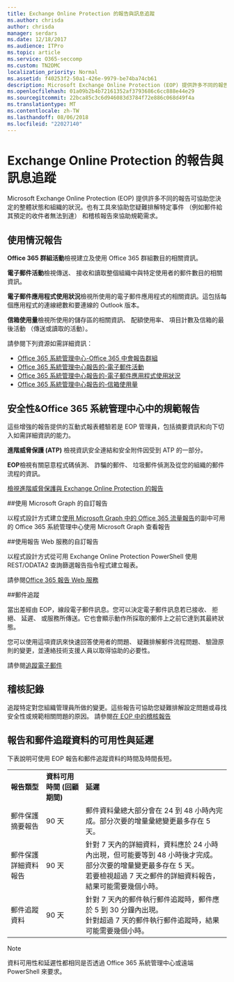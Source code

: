 ```yaml
---
title: Exchange Online Protection 的報告與訊息追蹤
ms.author: chrisda
author: chrisda
manager: serdars
ms.date: 12/18/2017
ms.audience: ITPro
ms.topic: article
ms.service: O365-seccomp
ms.custom: TN2DMC
localization_priority: Normal
ms.assetid: f40253f2-50a1-426e-9979-be74ba74cb61
description: Microsoft Exchange Online Protection (EOP) 提供許多不同的報告，可協助您判斷貴組織的整體狀態與健全狀況。還有可協助您疑難排解特定事件 (例如郵件未抵達其預定收件者) 的工具，以及有助於符合規範需求的稽核報告。下表將說明 EOP 系統管理員可以使用的報告和疑難排解工具。
ms.openlocfilehash: 01a09b2b4b72161352af3793686c6cc888e44e29
ms.sourcegitcommit: 22bca85c3c6d946083d3784f72e886c068d49f4a
ms.translationtype: MT
ms.contentlocale: zh-TW
ms.lasthandoff: 08/06/2018
ms.locfileid: "22027140"
---
```

# <a name="reporting-and-message-trace-in-exchange-online-protection"></a>Exchange Online Protection 的報告與訊息追蹤

Microsoft Exchange Online Protection (EOP) 提供許多不同的報告可協助您決定的整體狀態和組織的狀況。也有工具來協助您疑難排解特定事件 （例如郵件給其預定的收件者無法到達） 和稽核報告來協助規範需求。 

## <a name="usage-reports"></a>使用情況報告

**Office 365 群組活動**檢視建立及使用 Office 365 群組數目的相關資訊。  

**電子郵件活動**檢視傳送、 接收和讀取整個組織中與特定使用者的郵件數目的相關資訊。  

**電子郵件應用程式使用狀況**檢視所使用的電子郵件應用程式的相關資訊。這包括每個應用程式的連線總數和要連線的 Outlook 版本。  

**信箱使用量**檢視所使用的儲存區的相關資訊、 配額使用率、 項目計數及信箱的最後活動 （傳送或讀取的活動）。

請參閱下列資源如需詳細資訊：

- [Office 365 系統管理中心-Office 365 中會報告群組](https://go.microsoft.com/fwlink/p/?linkid=861610) 
- [Office 365 系統管理中心報告的-電子郵件活動](https://go.microsoft.com/fwlink/p/?linkid=859706) 
- [Office 365 系統管理中心報告的-電子郵件應用程式使用狀況](https://go.microsoft.com/fwlink/p/?linkid=859707)
- [Office 365 系統管理中心報告的-信箱使用量](https://go.microsoft.com/fwlink/p/?linkid=859708)

## <a name="security-amp-compliance-reports-in-the-office-365-admin-center"></a>安全性&amp;Office 365 系統管理中心中的規範報告

這些增強的報告提供的互動式報表體驗若是 EOP 管理員，包括摘要資訊和向下切入如需詳細資訊的能力。  

**進階威脅保護 (ATP)** 檢視資訊安全連結和安全附件因受到 ATP 的一部分。  

**EOP**檢視有關惡意程式碼偵測、 詐騙的郵件、 垃圾郵件偵測及從您的組織的郵件流程的資訊。  

[檢視進階威脅保護與 Exchange Online Protection 的報告](https://go.microsoft.com/fwlink/p/?linkid=852409) 

##<a name="custom-reports-using-microsoft-graph"></a>使用 Microsoft Graph 的自訂報告

以程式設計方式建立[使用 Microsoft Graph 中的 Office 365 流量報告](https://go.microsoft.com/fwlink/p/?linkid=865135)的副中可用的 Office 365 系統管理中心使用 Microsoft Graph 查看報告 

##<a name="custom-reports-using-reporting-web-services"></a>使用報告 Web 服務的自訂報告

以程式設計方式從可用 Exchange Online Protection PowerShell 使用 REST/ODATA2 查詢篩選報告指令程式建立報表。

請參閱[Office 365 報告 Web 服務](https://go.microsoft.com/fwlink/p/?LinkId=279926) 

##<a name="message-trace"></a>郵件追蹤

當出差經由 EOP，線段電子郵件訊息。您可以決定電子郵件訊息若已接收、 拒絕、 延遲、 或服務所傳送。它也會顯示動作所採取的郵件上之前它達到其最終狀態。  

您可以使用這項資訊來快速回答使用者的問題、 疑難排解郵件流程問題、 驗證原則的變更，並連絡技術支援人員以取得協助的必要性。  

請參閱[追蹤電子郵件](http://technet.microsoft.com/library/0c83cde6-5b09-4106-8587-c200cdc59094.aspx) 

## <a name="audit-logging"></a>稽核記錄

追蹤特定對您組織管理員所做的變更。這些報告可協助您疑難排解設定問題或尋找安全性或規範相關問題的原因。 請參閱[在 EOP 中的稽核報告](auditing-reports-in-eop.md) 


## <a name="reporting-and-message-trace-data-availability-and-latency"></a>報告和郵件追蹤資料的可用性與延遲

下表說明可使用 EOP 報告和郵件追蹤資料的時間及時間長短。
  
||||
|:-----|:-----|:-----|
|**報告類型** <br/> |**資料可用時間 (回顧期間)** <br/> |**延遲** <br/> |
|郵件保護摘要報告  <br/> |90 天  <br/> |郵件資料彙總大部分會在 24 到 48 小時內完成。部分次要的增量彙總變更最多存在 5 天。  <br/> |
|郵件保護詳細資料報告  <br/> |90 天  <br/> |針對 7 天內的詳細資料，資料應於 24 小時內出現，但可能要等到 48 小時後才完成。部分次要的增量變更最多存在 5 天。  <br/> 若要檢視超過 7 天之郵件的詳細資料報告，結果可能需要幾個小時。  <br/> |
|郵件追蹤資料  <br/> |90 天  <br/> |針對 7 天內的郵件執行郵件追蹤時，郵件應於 5 到 30 分鐘內出現。  <br/> 針對超過 7 天的郵件執行郵件追蹤時，結果可能需要幾個小時。  <br/> |
   
> [!NOTE]
> 資料可用性和延遲性都相同是否透過 Office 365 系統管理中心或遠端 PowerShell 來要求。 
  

